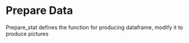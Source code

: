 # Prepare Data
Prepare_stat defines the function for producing dataframe, modify it to produce pictures